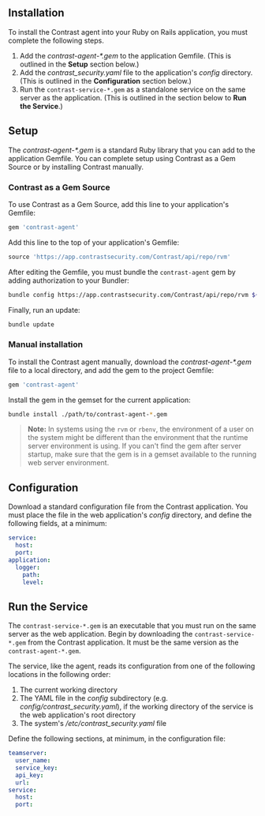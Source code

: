 <!--
title: "Ruby Agent Installation"
description: "Installing the Ruby Agent"
tags: "Ruby on Rails agent installation"
-->

## Installation

To install the Contrast agent into your Ruby on Rails application, you must complete the following steps.  

1. Add the <i>contrast-agent-*.gem</i> to the application Gemfile. (This is outlined in the **Setup** section below.) 
2. Add the *contrast_security.yaml* file to the application's *config* directory. (This is outlined in the **Configuration** section below.)
3. Run the `contrast-service-*.gem` as a standalone service on the same server as the application. (This is outlined in the section below to **Run the Service**.)

## Setup

The <i>contrast-agent-*.gem</i> is a standard Ruby library that you can add to the application Gemfile. You can complete setup using Contrast as a Gem Source or by installing Contrast manually.

### Contrast as a Gem Source

To use Contrast as a Gem Source, add this line to your application's Gemfile:

``` ruby
gem 'contrast-agent'
```

Add this line to the top of your application's Gemfile:

``` ruby
source 'https://app.contrastsecurity.com/Contrast/api/repo/rvm'
```

After editing the Gemfile, you must bundle the `contrast-agent` gem by adding authorization to your Bundler:

``` bash
bundle config https://app.contrastsecurity.com/Contrast/api/repo/rvm ${username}:${service_key}
```

Finally, run an update:

``` bash
bundle update
```

### Manual installation

To install the Contrast agent manually, download the <i>contrast-agent-*.gem</i> file to a local directory, and add the gem to the project Gemfile:

``` ruby
gem 'contrast-agent'
```

Install the gem in the gemset for the current application:

``` bash
bundle install ./path/to/contrast-agent-*.gem
``` 

> **Note:** In systems using the `rvm` or `rbenv`, the environment of a user on the system might be different than the environment that the runtime server environment is using. If you can't find the gem after server startup, make sure that the gem is in a gemset available to the running web server environment. 

## Configuration

Download a standard configuration file from the Contrast application. You must place the file in the web application's *config* directory, and define the following fields, at a minimum:

``` yaml
service:
  host:
  port:
application:
  logger:
    path:
    level:
```

## Run the Service

The `contrast-service-*.gem` is an executable that you must run on the same server as the web application. Begin by downloading the `contrast-service-*.gem` from the Contrast application. It must be the same version as the `contrast-agent-*.gem`.

The service, like the agent, reads its configuration from one of the following locations in the following order: 

1. The current working directory
2. The YAML file in the *config* subdirectory (e.g. *config/contrast_security.yaml*), if the working directory of the service is the web application's root directory
3. The system's */etc/contrast_security.yaml* file

Define the following sections, at minimum, in the configuration file:

```yaml
teamserver:
  user_name:
  service_key:
  api_key:
  url:
service:
  host:
  port:
```


